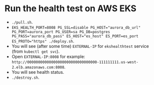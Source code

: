 # Run the health test on AWS EKS

- `./pull.sh`.
- `EKS_HEALTH_PORT=8008 PG_SSL=disable PG_HOST="aurora_db_url" PG_PORT=aurora_port PG_USER=sa PG_DB=postgres PG_PASS="aurora_db_pass" ES_HOST="es_host" ES_PORT=es_port ES_PROTO="https" ./deploy.sh`.
- You will see (after some time) `EXTERNAL-IP` for `ekshealthtest` service (from `kubectl get svc`).
- Open `EXTERNAL-IP:8008` for example: `http://00000000000000000000000000000000-111111111.us-west-2.elb.amazonaws.com:8008`.
- You will see health status.
- `./destroy.sh`.
